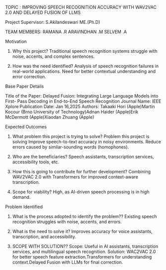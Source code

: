 TOPIC : IMPROVING SPEECH RECOGNITION ACCURACY WITH WAV2VAC 2.0 AND DELAYED FUSION OF LLMS

 
Project Supervisor:
S.Akilandeswari ME.(Ph.D)
 
TEAM MEMBERS:
RAMANA .R ARAVINDHAN .M SELVEM .A
 
Motivation
1.	Why this project?
Traditional	speech	recognition	systems	struggle	with	noise,	accents,	and complex sentences.

2.	How was the need identified?
Analysis of speech recognition failures in real-world applications. Need for better contextual understanding and error correction.
 
Base Paper Details

Title of the Paper: Delayed Fusion: Integrating Large Language Models into First- Pass Decoding in End-to-End Speech Recognition
Journal Name: IEEE Xplore
Publication Date: Jan 16,2025
Authors: Takaaki Hori (Apple)Martin Kocour (Brno University of Technology)Adnan Haider (Apple)Erik McDermott (Apple)Xiaodan Zhuang (Apple)
 
Expected Outcomes
1.	What problem this project is trying to solve?
Problem	this	project	is	solving	Improve	speech-to-text	accuracy	in	noisy
environments. Reduce errors caused by similar-sounding words (homophones).

2.	Who are the beneficiaries?
Speech assistants, transcription services, accessibility tools, etc.

3.	How this is going to contribute for further development?
Combining	WAV2VAC	2.0	with	Transformers	for	improved	context-aware transcription.

4.	Scope for viability?
High, as AI-driven speech processing is in high demand.
 
Problem Identified
1.	What is the process adopted to identify the problem??
Existing speech recognition struggles with noise, accents, and errors.

2.	What is the need to solve it?
Improves accuracy for voice assistants, transcription, and accessibility.

3.	SCOPE WITH SOLUTION??
Scope:
Useful in AI assistants, transcription services, and multilingual
speech recognition.
Solution:
WAC2VAC 2.0 for better speech feature extraction.Transformers for understanding context.Delayed Fusion with LLMs for final correction.
